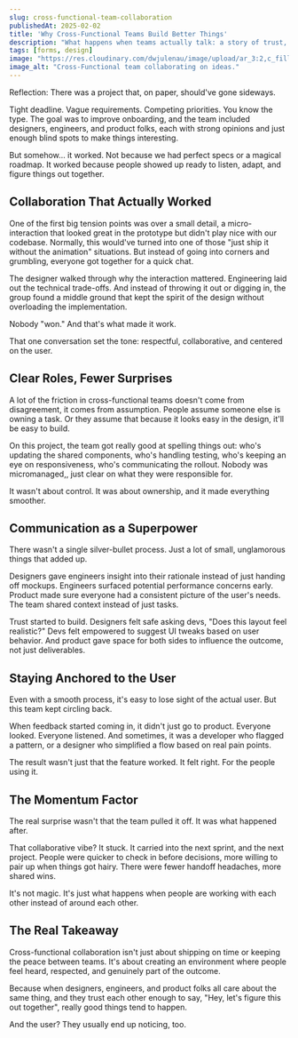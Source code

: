 ```yaml
---
slug: cross-functional-team-collaboration
publishedAt: 2025-02-02
title: 'Why Cross-Functional Teams Build Better Things'
description: "What happens when teams actually talk: a story of trust, shared wins, and a tiny UI detail that nearly derailed a launch."
tags: [forms, design]
image: "https://res.cloudinary.com/dwjulenau/image/upload/ar_3:2,c_fill,dpr_auto,f_auto,fl_progressive,q_auto/v1743963713/josh-portfolio/assets_task_01jr6589gne0h9rjapex810m08_img_0.webp"
image_alt: "Cross-Functional team collaborating on ideas."
---
```

Reflection: There was a project that, on paper, should've gone sideways.

Tight deadline. Vague requirements. Competing priorities. You know the type. The goal was to improve onboarding, and the team included designers, engineers, and product folks, each with strong opinions and just enough blind spots to make things interesting.

But somehow… it worked. Not because we had perfect specs or a magical roadmap. It worked because people showed up ready to listen, adapt, and figure things out together.

## Collaboration That Actually Worked
One of the first big tension points was over a small detail, a micro-interaction that looked great in the prototype but didn't play nice with our codebase. Normally, this would've turned into one of those "just ship it without the animation" situations. But instead of going into corners and grumbling, everyone got together for a quick chat.

The designer walked through why the interaction mattered. Engineering laid out the technical trade-offs. And instead of throwing it out or digging in, the group found a middle ground that kept the spirit of the design without overloading the implementation.

Nobody "won." And that's what made it work.

That one conversation set the tone: respectful, collaborative, and centered on the user.

## Clear Roles, Fewer Surprises
A lot of the friction in cross-functional teams doesn't come from disagreement, it comes from assumption. People assume someone else is owning a task. Or they assume that because it looks easy in the design, it'll be easy to build.

On this project, the team got really good at spelling things out: who's updating the shared components, who's handling testing, who's keeping an eye on responsiveness, who's communicating the rollout. Nobody was micromanaged,, just clear on what they were responsible for.

It wasn't about control. It was about ownership, and it made everything smoother.

## Communication as a Superpower
There wasn't a single silver-bullet process. Just a lot of small, unglamorous things that added up.

Designers gave engineers insight into their rationale instead of just handing off mockups. Engineers surfaced potential performance concerns early. Product made sure everyone had a consistent picture of the user's needs. The team shared context instead of just tasks.

Trust started to build. Designers felt safe asking devs, "Does this layout feel realistic?" Devs felt empowered to suggest UI tweaks based on user behavior. And product gave space for both sides to influence the outcome, not just deliverables.

## Staying Anchored to the User
Even with a smooth process, it's easy to lose sight of the actual user. But this team kept circling back.

When feedback started coming in, it didn't just go to product. Everyone looked. Everyone listened. And sometimes, it was a developer who flagged a pattern, or a designer who simplified a flow based on real pain points.

The result wasn't just that the feature worked. It felt right. For the people using it.

## The Momentum Factor
The real surprise wasn't that the team pulled it off. It was what happened after.

That collaborative vibe? It stuck. It carried into the next sprint, and the next project. People were quicker to check in before decisions, more willing to pair up when things got hairy. There were fewer handoff headaches, more shared wins.

It's not magic. It's just what happens when people are working with each other instead of around each other.

## The Real Takeaway
Cross-functional collaboration isn't just about shipping on time or keeping the peace between teams. It's about creating an environment where people feel heard, respected, and genuinely part of the outcome.

Because when designers, engineers, and product folks all care about the same thing, and they trust each other enough to say, "Hey, let's figure this out together", really good things tend to happen.

And the user? They usually end up noticing, too.

